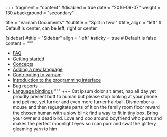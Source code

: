 
+++
fragment = "content"
#disabled = true
date = "2016-09-07"
weight = 130
#background = "secondary"

title = "Varnam Documents"
#subtitle = "Split in two!"
#title_align = "left" # Default is center, can be left, right or center

[sidebar]
  #title = "Sidebar"
  align = "left"
  #sticky = true # Default is false
  content = """
* [FAQ](faq)
* [Getting started](#)
* [Concepts](concepts)
* [Adding a new language](adding-a-new-language)
* [Contributing to varnam](contributing)
* [Introduction to the programming interface](varnam-api)
* Bug reports
* [Language bindings](language-bindings)
"""
+++
Cat ipsum dolor sit amet, nap all day yet proudly present butt to human but please stop looking at your phone and pet me, yet furrier and even more furrier hairball. Dismember a mouse and then regurgitate parts of it on the family room floor reward the chosen human with a slow blink find a way to fit in tiny box. Bring your owner a dead bird. Love and coo around boyfriend who purrs and makes the perfect moonlight eyes so i can purr and swat the glittery gleaming yarn to him 